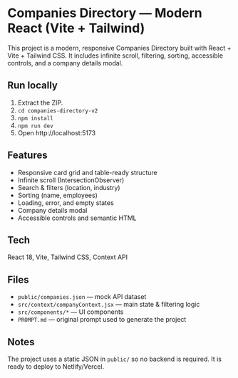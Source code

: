 # Companies Directory — Modern React (Vite + Tailwind)

This project is a modern, responsive Companies Directory built with React + Vite + Tailwind CSS.
It includes infinite scroll, filtering, sorting, accessible controls, and a company details modal.

## Run locally
1. Extract the ZIP.
2. `cd companies-directory-v2`
3. `npm install`
4. `npm run dev`
5. Open http://localhost:5173

## Features
- Responsive card grid and table-ready structure
- Infinite scroll (IntersectionObserver)
- Search & filters (location, industry)
- Sorting (name, employees)
- Loading, error, and empty states
- Company details modal
- Accessible controls and semantic HTML

## Tech
React 18, Vite, Tailwind CSS, Context API

## Files
- `public/companies.json` — mock API dataset
- `src/context/companyContext.jsx` — main state & filtering logic
- `src/components/*` — UI components
- `PROMPT.md` — original prompt used to generate the project

## Notes
The project uses a static JSON in `public/` so no backend is required. It is ready to deploy to Netlify/Vercel.
